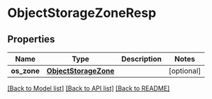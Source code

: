 # ObjectStorageZoneResp

## Properties
Name | Type | Description | Notes
------------ | ------------- | ------------- | -------------
**os_zone** | [**ObjectStorageZone**](ObjectStorageZone.md) |  | [optional] 

[[Back to Model list]](../README.md#documentation-for-models) [[Back to API list]](../README.md#documentation-for-api-endpoints) [[Back to README]](../README.md)


